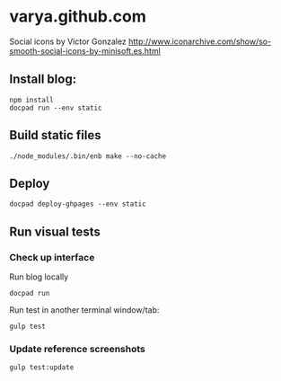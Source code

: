 # varya.github.com

Social icons by Victor Gonzalez
http://www.iconarchive.com/show/so-smooth-social-icons-by-minisoft.es.html

## Install blog:

    npm install
    docpad run --env static

## Build static files

    ./node_modules/.bin/enb make --no-cache

## Deploy

    docpad deploy-ghpages --env static

## Run visual tests

### Check up interface

Run blog locally

```
docpad run
```

Run test in another terminal window/tab:

```
gulp test
```

### Update reference screenshots

```
gulp test:update
```

